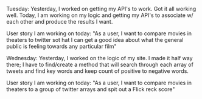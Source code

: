 Tuesday:
Yesterday, I worked on getting my API's to work.  Got it all working well.  Today, I am working on my logic and getting my API's to associate w/ each other and produce the results I want.

User story I am working on today:  "As a user, I want to compare movies in theaters to twitter sot hat I can get a good idea about what the general public is feeling towards any particular film"



Wednesday:
Yesterday, I worked on the logic of my site.  I made it half way there; I have to find/create a method that will search through each array of tweets and find key words and keep count of positive to negative words.

User story I am working on today:  "As a user, I want to compare movies in theaters to a group of twitter arrays and spit out a Flick reck score"
